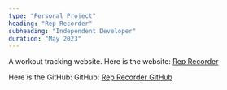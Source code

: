 ```yaml
---
type: "Personal Project"
heading: "Rep Recorder"
subheading: "Independent Developer"
duration: "May 2023"
---
```


A workout tracking website. Here is the website: [Rep Recorder](https://www.austincoleman.dev/rep-recorder/)

Here is the GitHub: GitHub: [Rep Recorder GitHub](https://github.com/AustinMichaelColeman/rep-recorder)